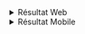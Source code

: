 <details>

<summary>
Résultat Web
</summary>

![RésultatWeb](img/resultat-desktop.jpg)
</details>
<details>

<summary>
Résultat Mobile
</summary>

![RésultatMobile](img/resultat-mobile.jpg)
</details>